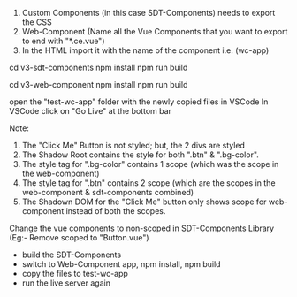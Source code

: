 <!-- To Setup the projects for Testing -->
1. Custom Components (in this case SDT-Components) needs to export the CSS
2. Web-Component (Name all the Vue Components that you want to export to end with "*.ce.vue")
3. In the HTML import it with the name of the component i.e. (wc-app)

<!-- Build SDT components To be used in Web-Component App -->
cd v3-sdt-components
npm install
npm run build

<!-- Build Web-Component App  -->
cd v3-web-component
npm install
npm run build
<!-- Copy Files Created in "dist" folder of "v3-web-component" into "test-wc-app" -->


<!-- Install Live Server Extension of VSCode to easily setup a server for a folder -->

open the "test-wc-app" folder with the newly copied files in VSCode
In VSCode click on "Go Live" at the bottom bar

<!-- Once setup is completed and running -->
Note: 
1. The "Click Me" Button is not styled; but, the 2 divs are styled
2. The Shadow Root contains the style for both ".btn" & ".bg-color".
3. The style tag for ".bg-color" contains 1 scope (which was the scope in the web-component)
4. The style tag for ".btn" contains 2 scope (which are the scopes in the web-component & sdt-components combined)
5. The Shadown DOM for the "Click Me" button only shows scope for web-component instead of both the scopes.

<!-- To Get the custom components to work with css -->
Change the vue components to non-scoped in SDT-Components Library (Eg:- Remove scoped to "Button.vue")
- build the SDT-Components
- switch to Web-Component app, npm install, npm build
- copy the files to test-wc-app
- run the live server again